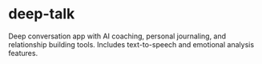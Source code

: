 # deep-talk
Deep conversation app with AI coaching, personal journaling, and relationship building tools. Includes text-to-speech and emotional analysis features.
